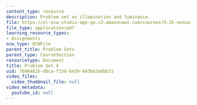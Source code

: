 ```yaml
---
content_type: resource
description: Problem set on illumination and luminance.
file: https://ol-ocw-studio-app-qa.s3.amazonaws.com/courses/9-35-sensation-and-perception-spring-2009/7090482bd6caf15d6e59643b62e8bb72_MIT9_35s09_pset04.pdf
file_type: application/pdf
learning_resource_types:
- Assignments
ocw_type: OCWFile
parent_title: Problem Sets
parent_type: CourseSection
resourcetype: Document
title: Problem Set 4
uid: 7090482b-d6ca-f15d-6e59-643b62e8bb72
video_files:
  video_thumbnail_file: null
video_metadata:
  youtube_id: null
---
```

